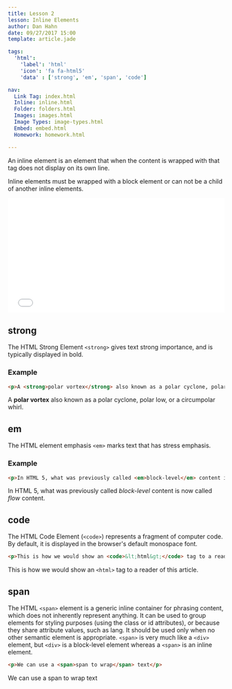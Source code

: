 ```yaml
---
title: Lesson 2
lesson: Inline Elements
author: Dan Hahn
date: 09/27/2017 15:00
template: article.jade

tags:
  'html':
    'label': 'html'
    'icon': 'fa fa-html5'
    'data' : ['strong', 'em', 'span', 'code']

nav:
  Link Tag: index.html
  Inline: inline.html
  Folder: folders.html
  Images: images.html
  Image Types: image-types.html
  Embed: embed.html
  Homework: homework.html

---
```


An inline element is an element that when the content is wrapped with that tag does not display on its own line.

Inline elements must be wrapped with a block element or can not be a child of another inline elements.

<iframe height='265' scrolling='no' title='Inline' src='//codepen.io/danhahn/embed/ZybGpX/?height=265&theme-id=light&default-tab=html,result&embed-version=2' frameborder='no' allowtransparency='true' allowfullscreen='true' style='width: 100%;'>See the Pen <a href='https://codepen.io/danhahn/pen/ZybGpX/'>Inline</a> by Dan Hahn (<a href='https://codepen.io/danhahn'>@danhahn</a>) on <a href='https://codepen.io'>CodePen</a>.
</iframe>

## strong

The HTML Strong Element `<strong>` gives text strong importance, and is typically displayed in bold.

### Example

```html
<p>A <strong>polar vortex</strong> also known as a polar cyclone, polar low, or a circumpolar whirl.</p>
```

<p>A <strong>polar vortex</strong> also known as a polar cyclone, polar low, or a circumpolar whirl.</p>

## em

The HTML element emphasis  `<em>` marks text that has stress emphasis.

### Example

```html
<p>In HTML 5, what was previously called <em>block-level</em> content is now called <em>flow</em> content.</p>
```

<p>In HTML 5, what was previously called <em>block-level</em> content is now called <em>flow</em> content.</p>

## code

The HTML Code Element (`<code>`) represents a fragment of computer code. By default, it is displayed in the browser's default monospace font.

```html
<p>This is how we would show an <code>&lt;html&gt;</code> tag to a reader of this article.</p>
```

<p>This is how we would show an <code>&lt;html&gt;</code> tag to a reader of this article.</p>

## span

The HTML `<span>` element is a generic inline container for phrasing content, which does not inherently represent anything. It can be used to group elements for styling purposes (using the class or id attributes), or because they share attribute values, such as lang. It should be used only when no other semantic element is appropriate. `<span>` is very much like a `<div>` element, but `<div>` is a block-level element whereas a `<span>` is an inline element.

```html
<p>We can use a <span>span to wrap</span> text</p>
```

<p>We can use a <span>span to wrap</span> text</p>
